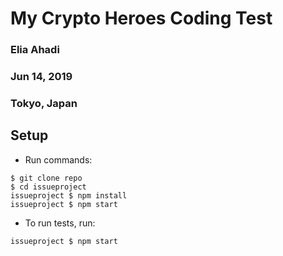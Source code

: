 # My Crypto Heroes Coding Test
### Elia Ahadi
### Jun 14, 2019
### Tokyo, Japan

## Setup
- Run commands:
```
$ git clone repo
$ cd issueproject
issueproject $ npm install
issueproject $ npm start
```
- To run tests, run:
```
issueproject $ npm start
```
